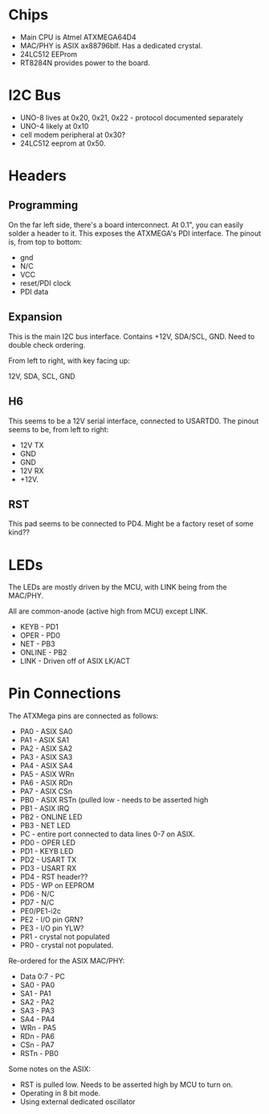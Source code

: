 
Chips
===

- Main CPU is Atmel ATXMEGA64D4
- MAC/PHY is ASIX ax88796blf. Has a dedicated crystal.
- 24LC512 EEProm
- RT8284N provides power to the board.

I2C Bus
====

  - UNO-8 lives at 0x20, 0x21, 0x22 - protocol documented separately
  - UNO-4 likely at 0x10
  - cell modem peripheral at 0x30?
  - 24LC512 eeprom at 0x50.

Headers
====

Programming
---

On the far left side, there's a board interconnect. At 0.1", you can easily solder a header to it. This exposes the ATXMEGA's PDI interface. The pinout is, from top to bottom:

- gnd 
- N/C 
- VCC 
- reset/PDI clock
- PDI data


Expansion
---

This is the main I2C bus interface. Contains +12V, SDA/SCL, GND. Need to double check ordering.

From left to right, with key facing up:

12V, SDA, SCL, GND

H6
---

This seems to be a 12V serial interface, connected to USARTD0.
The pinout seems to be, from left to right:
- 12V TX
- GND
- GND
- 12V RX
- +12V.

RST
---

This pad seems to be connected to PD4. Might be a factory reset of some kind??

LEDs
===

The LEDs are mostly driven by the MCU, with LINK being from the MAC/PHY.

All are common-anode (active high from MCU) except LINK.

- KEYB - PD1
- OPER - PD0
- NET - PB3
- ONLINE - PB2
- LINK - Driven off of ASIX LK/ACT


Pin Connections
===

The ATXMega pins are connected as follows:

- PA0 - ASIX SA0
- PA1 - ASIX SA1
- PA2 - ASIX SA2
- PA3 - ASIX SA3
- PA4 - ASIX SA4
- PA5 - ASIX WRn
- PA6 - ASIX RDn
- PA7 - ASIX CSn
- PB0 - ASIX RSTn (pulled low - needs to be asserted high
- PB1 - ASIX IRQ
- PB2 - ONLINE LED
- PB3 - NET LED
- PC - entire port connected to data lines 0-7 on ASIX.
- PD0 - OPER LED
- PD1 - KEYB LED
- PD2 - USART TX 
- PD3 - USART RX
- PD4 - RST header??
- PD5 - WP on EEPROM
- PD6 - N/C
- PD7 - N/C
- PE0/PE1-i2c
- PE2 - I/O pin GRN?
- PE3 - I/O pin YLW?
- PR1 - crystal not populated
- PR0 - crystal not populated.


Re-ordered for the ASIX MAC/PHY:

- Data 0:7 - PC
- SA0 - PA0
- SA1 - PA1
- SA2 - PA2
- SA3 - PA3
- SA4 - PA4
- WRn - PA5
- RDn - PA6
- CSn - PA7
- RSTn - PB0

Some notes on the ASIX:

- RST is pulled low. Needs to be asserted high by MCU to turn on.
- Operating in 8 bit mode.
- Using external dedicated oscillator


